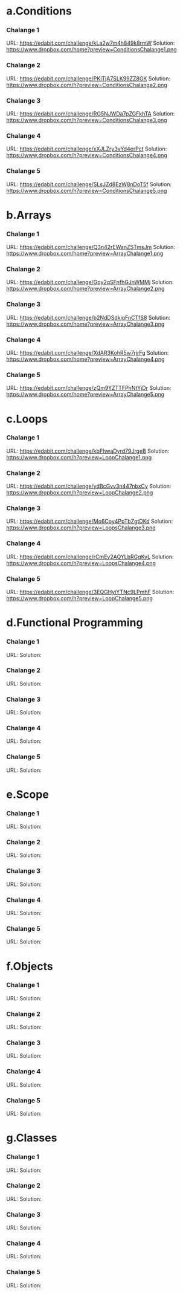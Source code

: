 # a.Conditions
  ### Chalange 1
  URL: https://edabit.com/challenge/kLa2w7m4h849k8rmW
  Solution: https://www.dropbox.com/home?preview=ConditionsChalange1.png
  ### Chalange 2
  URL: https://edabit.com/challenge/PKiTjA7SLK99ZZ8GK
  Solution: https://www.dropbox.com/h?preview=ConditionsChalange2.png
  ### Chalange 3
  URL: https://edabit.com/challenge/RG5NJWDa7pZGFkhTA
  Solution: https://www.dropbox.com/h?preview=ConditionsChalange3.png
  ### Chalange 4
  URL: https://edabit.com/challenge/xXJLZry3vYd4erPct
  Solution: https://www.dropbox.com/h?preview=ConditionsChalange4.png
  ### Chalange 5
  URL: https://edabit.com/challenge/SLsJZd8EzW8nDoT5f
  Solution: https://www.dropbox.com/h?preview=ConditionsChalange5.png
 # b.Arrays
  ### Chalange 1
  URL: https://edabit.com/challenge/Q3n42rEWanZSTmsJm
  Solution: https://www.dropbox.com/home?preview=ArrayChalange1.png
  ### Chalange 2
  URL: https://edabit.com/challenge/Gpy2qSFnfhGJnWMMj
  Solution: https://www.dropbox.com/home?preview=ArrayChalange2.png
  ### Chalange 3
  URL: https://edabit.com/challenge/b2NdDSdkjqFnCTfS8
  Solution: https://www.dropbox.com/home?preview=ArrayChalange3.png
  ### Chalange 4
  URL: https://edabit.com/challenge/XdAR3KohR5w7rjrFg
  Solution: https://www.dropbox.com/home?preview=ArrayChalange4.png
  ### Chalange 5
  URL: https://edabit.com/challenge/zQm9YZTTFPhNtYjDr
  Solution: https://www.dropbox.com/home?preview=ArrayChalange5.png
 # c.Loops
  ### Chalange 1
  URL: https://edabit.com/challenge/kbFhwaDyrd79JrgeB
  Solution: https://www.dropbox.com/h?preview=LoopChalange1.png
  ### Chalange 2
  URL: https://edabit.com/challenge/ydBcGvv3n447nbxCy
  Solution: https://www.dropbox.com/h?preview=LoopChalange2.png
  ### Chalange 3
  URL: https://edabit.com/challenge/Mo6Coy4PpTbZgtDKd
  Solution: https://www.dropbox.com/h?preview=LoopsChalange3.png
  ### Chalange 4
  URL: https://edabit.com/challenge/rCmEy2AQYLbRGgKyL
  Solution: https://www.dropbox.com/h?preview=LoopsChalange4.png
  ### Chalange 5
  URL: https://edabit.com/challenge/3EQGHyiYTNc9LPmhF
  Solution: https://www.dropbox.com/h?preview=LoopChalange5.png
   # d.Functional Programming
  ### Chalange 1
  URL:
  Solution:
  ### Chalange 2
  URL:
  Solution:
  ### Chalange 3
  URL:
  Solution:
  ### Chalange 4
  URL:
  Solution:
  ### Chalange 5
  URL:
  Solution:
   # e.Scope
  ### Chalange 1
  URL:
  Solution:
  ### Chalange 2
  URL:
  Solution:
  ### Chalange 3
  URL:
  Solution:
  ### Chalange 4
  URL:
  Solution:
  ### Chalange 5
  URL:
  Solution:
   # f.Objects
  ### Chalange 1
  URL:
  Solution:
  ### Chalange 2
  URL:
  Solution:
  ### Chalange 3
  URL:
  Solution:
  ### Chalange 4
  URL:
  Solution:
  ### Chalange 5
  URL:
  Solution:
   # g.Classes
  ### Chalange 1
  URL:
  Solution:
  ### Chalange 2
  URL:
  Solution:
  ### Chalange 3
  URL:
  Solution:
  ### Chalange 4
  URL:
  Solution:
  ### Chalange 5
  URL:
  Solution: